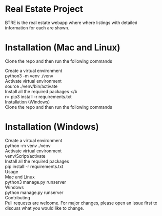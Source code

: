# Real Estate Project

BTRE is the real estate webapp where where listings with detailed information for each are shown.

# Installation (Mac and Linux)
Clone the repo and then run the following commands

Create a virtual environment </br>
python3 -m venv ./venv </br>
Activate virtual environment </br>
source ./venv/bin/activate </br>
Install all the required packages </b</br>r>
pip3 install -r requirements.txt </br>
Installation (Windows) </br>
Clone the repo and then run the following commands </br>

# Installation (Windows)

Create a virtual environment </br>
python -m venv ./venv </br>
Activate virtual environment  </br>
venv/Script/activate </br>
Install all the required packages </br>
pip install -r requirements.txt </br>
Usage </br>
Mac and Linux </br>
python3 manage.py runserver </br>
Windows </br>
python manage.py runserver </br>
Contributing </br>
Pull requests are welcome. For major changes, please open an issue first to discuss what you would like to change.
